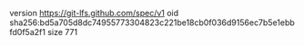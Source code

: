 version https://git-lfs.github.com/spec/v1
oid sha256:bd5a705d8dc74955773304823c221be18cb0f036d9156ec7b5e1ebbfd0f5a2f1
size 771

